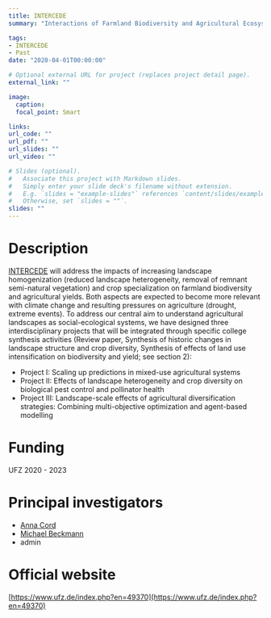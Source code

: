 ```yaml
---
title: INTERCEDE
summary: "Interactions of Farmland Biodiversity and Agricultural Ecosystem Services under Climate Change"

tags:
- INTERCEDE
- Past
date: "2020-04-01T00:00:00"

# Optional external URL for project (replaces project detail page).
external_link: ""

image:
  caption: 
  focal_point: Smart

links:
url_code: ""
url_pdf: ""
url_slides: ""
url_video: ""

# Slides (optional).
#   Associate this project with Markdown slides.
#   Simply enter your slide deck's filename without extension.
#   E.g. `slides = "example-slides"` references `content/slides/example-slides.md`.
#   Otherwise, set `slides = ""`.
slides: ""
---
```


# Description
[INTERCEDE](https://www.ufz.de/index.php?en=49370) will address the impacts of increasing landscape homogenization (reduced landscape heterogeneity, removal of remnant semi-natural vegetation) and crop specialization on farmland biodiversity and agricultural yields. Both aspects are expected to become more relevant with climate change and resulting pressures on agriculture (drought, extreme events). To address our central aim to understand agricultural landscapes as social-ecological systems, we have designed three interdisciplinary projects that will be integrated through specific college synthesis activities (Review paper, Synthesis of historic changes in landscape structure and crop diversity, Synthesis of effects of land use intensification on biodiversity and yield; see section 2):

* Project I: Scaling up predictions in mixed-use agricultural systems
* Project II: Effects of landscape heterogeneity and crop diversity on biological pest control and pollinator health
* Project III: Landscape-scale effects of agricultural diversification strategies: Combining multi-objective optimization and agent-based modelling

# Funding
UFZ
2020 - 2023

# Principal investigators
- [Anna Cord](https://tu-dresden.de/bu/umwelt/geo/geographie/landoeko/die-professur/beschaeftigte/prof-dr-anna-cord?set_language=en)
- [Michael Beckmann](https://www.ufz.de/index.php?en=43858)
- admin

# Official website
[https://www.ufz.de/index.php?en=49370](https://www.ufz.de/index.php?en=49370)
